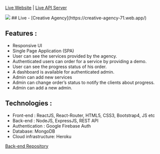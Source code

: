 
[Live Website](https://creative-agency-71.web.app/) | [Live API Server](https://creative-agency-71.herokuapp.com/)

<img src="https://i.ibb.co/dcQtxjk/creative-Agency.png">
## Live - [Creative Agency](https://creative-agency-71.web.app/)

## Features :
* Responsive UI
* Single Page Application (SPA)
* User can see the services provided by the agency.
* Authenticated users can order for a service by providing a demo.
* User can see the progress status of his order.
* A dashboard is available for authenticated admin.
* Admin can add new services
* Admin can change order’s status to notify the clients about progress.
* Admin can add a new admin.

## Technologies :
- Front-end : ReactJS, React-Router, HTML5, CSS3, Bootstrap4, JS etc
- Back-end : NodeJS, ExpressJS, REST API 
- Authentication : Google Firebase Auth
- Database: MongoDB 
- Cloud infrastructure: Heroku 

[Back-end Repository](https://github.com/PriontoAbdullah/creative-agency-server)
